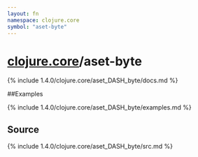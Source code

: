 ```yaml
---
layout: fn
namespace: clojure.core
symbol: "aset-byte"
---
```


# [clojure.core](../)/aset-byte

{% include 1.4.0/clojure.core/aset_DASH_byte/docs.md %}

##Examples

{% include 1.4.0/clojure.core/aset_DASH_byte/examples.md %}
## Source
{% include 1.4.0/clojure.core/aset_DASH_byte/src.md %}


